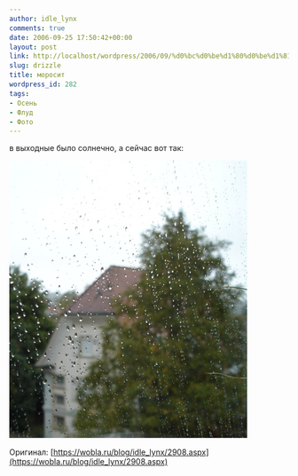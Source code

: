 ```yaml
---
author: idle_lynx
comments: true
date: 2006-09-25 17:50:42+00:00
layout: post
link: http://localhost/wordpress/2006/09/%d0%bc%d0%be%d1%80%d0%be%d1%81%d0%b8%d1%82/
slug: drizzle
title: моросит
wordpress_id: 282
tags:
- Осень
- Флуд
- Фото
---
```


в выходные было солнечно, а сейчас вот так:

![drizzle](images/2007/05/ac8bcef5-8d35-46f9-9c91-764a916cbeff.jpg)

Оригинал: [https://wobla.ru/blog/idle_lynx/2908.aspx](https://wobla.ru/blog/idle_lynx/2908.aspx)
